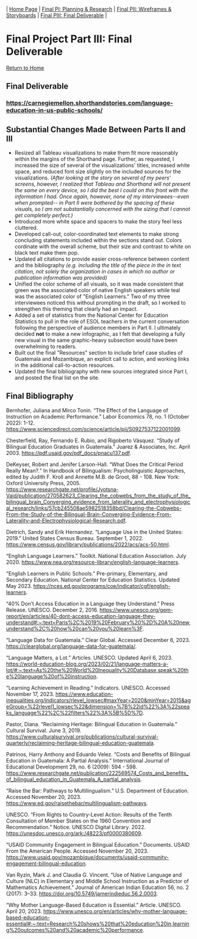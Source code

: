 | [Home Page](/README.md) | [Final PI: Planning & Research](/finalprojectp1.md) | [Final PII: Wireframes & Storyboards](/finalprojectp2.md) | [Final PIII: Final Deliverable](/finalprojectp3.md) |

# Final Project Part III: Final Deliverable 
[Return to Home](/README.md)

## Final Deliverable
### https://carnegiemellon.shorthandstories.com/language-education-in-us-public-schools/ 

## Substantial Changes Made Between Parts II and III
* Resized all Tableau visualizations to make them fit more reasonably within the margins of the Shorthand page. Further, as requested, I increased the size of several of the visualizations' titles, increased white space, and reduced font size slightly on the included sources for the visualizations. _(After looking at the story on several of my peers' screens, however, I realized that Tableau and Shorthand will not present the same on every device, so I did the best I could on this front with the information I had. Once again, however, none of my interviewees--even when prompted-- in Part II were bothered by the spacing of these visuals, so I am not substantially concerned with the sizing that I cannot get completely perfect.)_
* Introduced more white space and spacers to make the story feel less cluttered.
* Developed call-out, color-coordinated text elements to make strong concluding statements included within the sections stand out. Colors cordinate with the overall scheme, but their size and contrast to white on black text make them pop. 
* Updated all citations to provide easier cross-reference between content and the bibliography _(e.g. including the title of the piece in the in text citation, not solely the organization in cases in which no author or publication information was provided)_
* Unified the color scheme of all visuals, so it was made consistent that green was the associated color of native English speakers while teal was the associated color of "English Learners." Two of my three interviewees noticed this without prompting in the draft, so I worked to strengthen this theming that clearly had an impact. 
* Added a set of statistics from the National Center for Education Statistics to pull in the role of ESOL teachers in the current conversation following the perspective of audience members in Part II. I ultimately decided **not** to make a new infographic, as I felt that developing a fully new visual in the same graphic-heavy subsection would have been overwhelming to readers.
* Built out the final "Resources" section to include brief case studies of Guatemala and Mozambique, an explicit call to action, and working links in the additional call-to-action resources.
* Updated the final bibliography with new sources integrated since Part I, and posted the final list on the site.

## Final Bibliography
Bernhofer, Juliana and Mirco Tonin. “The Effect of the Language of Instruction on Academic 
Performance.” Labor Economics 78, no. 1 (October 2022): 1-12. https://www.sciencedirect.com/science/article/pii/S0927537122001099.

Chesterfield, Ray, Fernando E. Rubio, and Rigoberto Vásquez. “Study of Bilingual Education 
Graduates in Guatemala.” Juarez & Associates, Inc. April 2003. https://pdf.usaid.gov/pdf_docs/pnacu137.pdf. 

DeKeyser, Robert and Jenifer Larson-Hall. “What Does the Critical Period Really Mean?.” In 
Handbook of Bilingualism: Psycholinguistic Approaches, edited by Judith F. Kroll and 
Annette M.B. de Groot, 88 - 108. New York: Oxford University Press, 2005. 
https://www.researchgate.net/profile/Jyotsna-Vaid/publication/270582623_Clearing_the_cobwebs_from_the_study_of_the_bilingual_brain_Converging_evidence_from_laterality_and_electrophysiological_research/links/57cb245508ae5982518358bd/Clearing-the-Cobwebs-From-the-Study-of-the-Bilingual-Brain-Converging-Evidence-From-Laterality-and-Electrophysiological-Research.pdf.

Dietrich, Sandy and Erik Hernandez. “Language Use in the United States: 2019.” United States 
Census Bureau. September 1, 2022. https://www.census.gov/library/publications/2022/acs/acs-50.html.

“English Language Learners.” Toolkit. National Education Association. July 2020. 
https://www.nea.org/resource-library/english-language-learners. 

“English Learners in Public Schools.” Pre-primary, Elementary, and Secondary Education. 
National Center for Education Statistics. Updated May 2023. https://nces.ed.gov/programs/coe/indicator/cgf/english-learners.

“40% Don’t Access Education in a Language they Understand.” Press Release. UNESCO. 
December 2, 2016. https://www.unesco.org/gem-report/en/articles/40-dont-access-education-language-they-understand#:~:text=Paris%2C%2019%20February%20%2D%20A%20new,understand%2C%20how%20can%20you%20learn%3F.

“Language Data for Guatemala.” Clear Global. Accessed December 6, 2023. 
https://clearglobal.org/language-data-for-guatemala/. 

“Language Matters, a Lot.” Articles. UNESCO. Updated April 6, 2023. 
https://world-education-blog.org/2023/02/21/language-matters-a-lot/#:~:text=As%20the%20World%20Inequality%20Database,speak%20the%20language%20of%20instruction.

“Learning Achievement in Reading.” Indicators. UNESCO. Accessed November 17, 2023. 
https://www.education-inequalities.org/indicators/rlevel_lowsec#maxYear=2020&minYear=2015&ageGroup=%22rlevel1_lowsec%22&dimension=%7B%22id%22%3A%22speaks_language%22%2C%22filters%22%3A%5B%5D%7D.

Pastor, Diana. “Reclaiming Heritage: Bilingual Education in Guatemala.” Cultural Survival. 
June 3, 2019. https://www.culturalsurvival.org/publications/cultural-survival-quarterly/reclaiming-heritage-bilingual-education-guatemala. 

Patrinos, Harry Anthony and Eduardo Velez. “Costs and Benefits of Bilingual Education in 
Guatemala: A Partial Analysis.” International Journal of Educational Development 29, no. 6 (2009): 594 - 598. https://www.researchgate.net/publication/222569574_Costs_and_benefits_of_bilingual_education_in_Guatemala_A_partial_analysis. 

“Raise the Bar: Pathways to Multilingualism.” U.S. Department of Education. Accessed 
November 20, 2023. https://www.ed.gov/raisethebar/multilingualism-pathways.

UNESCO. “From Rights to Country-Level Action: Results of the Tenth Consultation of Member 
States on the 1960 Convention and Recommendation.” Notice. UNESCO Digital Library. 2022. https://unesdoc.unesco.org/ark:/48223/pf0000380609.

“USAID Community Engagement in Bilingual Education.” Documents. USAID From the 
American People. Accessed November 20, 2023. https://www.usaid.gov/mozambique/documents/usaid-community-engagement-bilingual-education.

Van Ryzin, Mark J. and Claudia G. Vincent. “Use of Native Language and Culture (NLC) in 
Elementary and Middle School Instruction as a Predictor of Mathematics Achievement.” Journal of American Indian Education 56, no. 2 (2017): 3–33. https://doi.org/10.5749/jamerindieduc.56.2.0003.

“Why Mother Language-Based Education is Essential.” Article. UNESCO. April 20, 2023. 
https://www.unesco.org/en/articles/why-mother-language-based-education-essential#:~:text=Research%20shows%20that%20education%20in,learning%20outcomes%20and%20academic%20performance.
